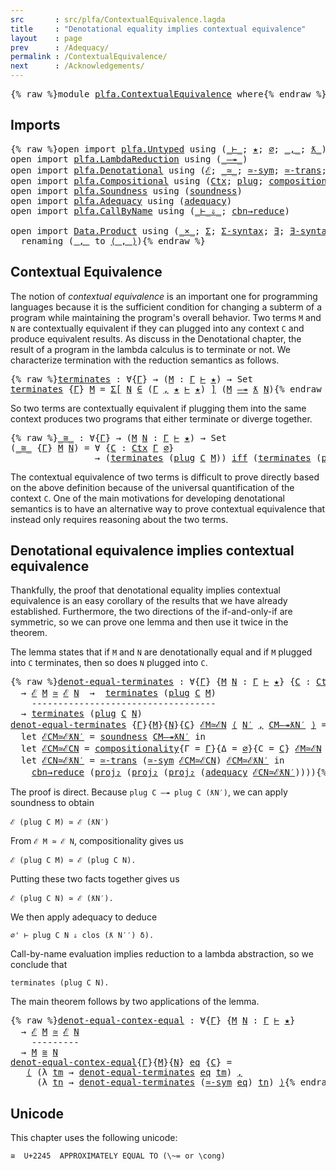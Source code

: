 ```yaml
---
src       : src/plfa/ContextualEquivalence.lagda
title     : "Denotational equality implies contextual equivalence"
layout    : page
prev      : /Adequacy/
permalink : /ContextualEquivalence/
next      : /Acknowledgements/
---
```


<pre class="Agda">{% raw %}<a id="197" class="Keyword">module</a> <a id="204" href="{% endraw %}{{ site.baseurl }}{% link out/plfa/ContextualEquivalence.md %}{% raw %}" class="Module">plfa.ContextualEquivalence</a> <a id="231" class="Keyword">where</a>{% endraw %}</pre>

## Imports

<pre class="Agda">{% raw %}<a id="274" class="Keyword">open</a> <a id="279" class="Keyword">import</a> <a id="286" href="{% endraw %}{{ site.baseurl }}{% link out/plfa/Untyped.md %}{% raw %}" class="Module">plfa.Untyped</a> <a id="299" class="Keyword">using</a> <a id="305" class="Symbol">(</a><a id="306" href="{% endraw %}{{ site.baseurl }}{% link out/plfa/Untyped.md %}{% raw %}#4150" class="Datatype Operator">_⊢_</a><a id="309" class="Symbol">;</a> <a id="311" href="{% endraw %}{{ site.baseurl }}{% link out/plfa/Untyped.md %}{% raw %}#2694" class="InductiveConstructor">★</a><a id="312" class="Symbol">;</a> <a id="314" href="{% endraw %}{{ site.baseurl }}{% link out/plfa/Untyped.md %}{% raw %}#3002" class="InductiveConstructor">∅</a><a id="315" class="Symbol">;</a> <a id="317" href="{% endraw %}{{ site.baseurl }}{% link out/plfa/Untyped.md %}{% raw %}#3018" class="InductiveConstructor Operator">_,_</a><a id="320" class="Symbol">;</a> <a id="322" href="{% endraw %}{{ site.baseurl }}{% link out/plfa/Untyped.md %}{% raw %}#4238" class="InductiveConstructor Operator">ƛ_</a><a id="324" class="Symbol">)</a>
<a id="326" class="Keyword">open</a> <a id="331" class="Keyword">import</a> <a id="338" href="{% endraw %}{{ site.baseurl }}{% link out/plfa/LambdaReduction.md %}{% raw %}" class="Module">plfa.LambdaReduction</a> <a id="359" class="Keyword">using</a> <a id="365" class="Symbol">(</a><a id="366" href="{% endraw %}{{ site.baseurl }}{% link out/plfa/LambdaReduction.md %}{% raw %}#894" class="Datatype Operator">_—↠_</a><a id="370" class="Symbol">)</a>
<a id="372" class="Keyword">open</a> <a id="377" class="Keyword">import</a> <a id="384" href="{% endraw %}{{ site.baseurl }}{% link out/plfa/Denotational.md %}{% raw %}" class="Module">plfa.Denotational</a> <a id="402" class="Keyword">using</a> <a id="408" class="Symbol">(</a><a id="409" href="{% endraw %}{{ site.baseurl }}{% link out/plfa/Denotational.md %}{% raw %}#17998" class="Function">ℰ</a><a id="410" class="Symbol">;</a> <a id="412" href="{% endraw %}{{ site.baseurl }}{% link out/plfa/Denotational.md %}{% raw %}#18196" class="Function Operator">_≃_</a><a id="415" class="Symbol">;</a> <a id="417" href="{% endraw %}{{ site.baseurl }}{% link out/plfa/Denotational.md %}{% raw %}#18484" class="Function">≃-sym</a><a id="422" class="Symbol">;</a> <a id="424" href="{% endraw %}{{ site.baseurl }}{% link out/plfa/Denotational.md %}{% raw %}#18617" class="Function">≃-trans</a><a id="431" class="Symbol">;</a> <a id="433" href="{% endraw %}{{ site.baseurl }}{% link out/plfa/Denotational.md %}{% raw %}#17487" class="Function Operator">_iff_</a><a id="438" class="Symbol">)</a>
<a id="440" class="Keyword">open</a> <a id="445" class="Keyword">import</a> <a id="452" href="{% endraw %}{{ site.baseurl }}{% link out/plfa/Compositional.md %}{% raw %}" class="Module">plfa.Compositional</a> <a id="471" class="Keyword">using</a> <a id="477" class="Symbol">(</a><a id="478" href="{% endraw %}{{ site.baseurl }}{% link out/plfa/Compositional.md %}{% raw %}#13605" class="Datatype">Ctx</a><a id="481" class="Symbol">;</a> <a id="483" href="{% endraw %}{{ site.baseurl }}{% link out/plfa/Compositional.md %}{% raw %}#14675" class="Function">plug</a><a id="487" class="Symbol">;</a> <a id="489" href="{% endraw %}{{ site.baseurl }}{% link out/plfa/Compositional.md %}{% raw %}#15086" class="Function">compositionality</a><a id="505" class="Symbol">)</a>
<a id="507" class="Keyword">open</a> <a id="512" class="Keyword">import</a> <a id="519" href="{% endraw %}{{ site.baseurl }}{% link out/plfa/Soundness.md %}{% raw %}" class="Module">plfa.Soundness</a> <a id="534" class="Keyword">using</a> <a id="540" class="Symbol">(</a><a id="541" href="{% endraw %}{{ site.baseurl }}{% link out/plfa/Soundness.md %}{% raw %}#24047" class="Function">soundness</a><a id="550" class="Symbol">)</a>
<a id="552" class="Keyword">open</a> <a id="557" class="Keyword">import</a> <a id="564" href="{% endraw %}{{ site.baseurl }}{% link out/plfa/Adequacy.md %}{% raw %}" class="Module">plfa.Adequacy</a> <a id="578" class="Keyword">using</a> <a id="584" class="Symbol">(</a><a id="585" href="{% endraw %}{{ site.baseurl }}{% link out/plfa/Adequacy.md %}{% raw %}#21299" class="Function">adequacy</a><a id="593" class="Symbol">)</a>
<a id="595" class="Keyword">open</a> <a id="600" class="Keyword">import</a> <a id="607" href="{% endraw %}{{ site.baseurl }}{% link out/plfa/CallByName.md %}{% raw %}" class="Module">plfa.CallByName</a> <a id="623" class="Keyword">using</a> <a id="629" class="Symbol">(</a><a id="630" href="{% endraw %}{{ site.baseurl }}{% link out/plfa/CallByName.md %}{% raw %}#3038" class="Datatype Operator">_⊢_⇓_</a><a id="635" class="Symbol">;</a> <a id="637" href="{% endraw %}{{ site.baseurl }}{% link out/plfa/CallByName.md %}{% raw %}#11052" class="Function">cbn→reduce</a><a id="647" class="Symbol">)</a>

<a id="650" class="Keyword">open</a> <a id="655" class="Keyword">import</a> <a id="662" href="https://agda.github.io/agda-stdlib/v0.17/Data.Product.html" class="Module">Data.Product</a> <a id="675" class="Keyword">using</a> <a id="681" class="Symbol">(</a><a id="682" href="https://agda.github.io/agda-stdlib/v0.17/Data.Product.html#1353" class="Function Operator">_×_</a><a id="685" class="Symbol">;</a> <a id="687" href="https://agda.github.io/agda-stdlib/v0.17/Agda.Builtin.Sigma.html#69" class="Record">Σ</a><a id="688" class="Symbol">;</a> <a id="690" href="https://agda.github.io/agda-stdlib/v0.17/Data.Product.html#764" class="Function">Σ-syntax</a><a id="698" class="Symbol">;</a> <a id="700" href="https://agda.github.io/agda-stdlib/v0.17/Data.Product.html#881" class="Function">∃</a><a id="701" class="Symbol">;</a> <a id="703" href="https://agda.github.io/agda-stdlib/v0.17/Data.Product.html#942" class="Function">∃-syntax</a><a id="711" class="Symbol">;</a> <a id="713" href="https://agda.github.io/agda-stdlib/v0.17/Agda.Builtin.Sigma.html#155" class="Field">proj₁</a><a id="718" class="Symbol">;</a> <a id="720" href="https://agda.github.io/agda-stdlib/v0.17/Agda.Builtin.Sigma.html#167" class="Field">proj₂</a><a id="725" class="Symbol">)</a>
  <a id="729" class="Keyword">renaming</a> <a id="738" class="Symbol">(</a><a id="739" href="https://agda.github.io/agda-stdlib/v0.17/Agda.Builtin.Sigma.html#139" class="InductiveConstructor Operator">_,_</a> <a id="743" class="Symbol">to</a> <a id="746" href="https://agda.github.io/agda-stdlib/v0.17/Agda.Builtin.Sigma.html#139" class="InductiveConstructor Operator">⟨_,_⟩</a><a id="751" class="Symbol">)</a>{% endraw %}</pre>

## Contextual Equivalence

The notion of _contextual equivalence_ is an important one for
programming languages because it is the sufficient condition for
changing a subterm of a program while maintaining the program's
overall behavior. Two terms `M` and `N` are contextually equivalent
if they can plugged into any context `C` and produce equivalent
results. As discuss in the Denotational chapter, the result of
a program in the lambda calculus is to terminate or not.
We characterize termination with the reduction semantics as follows.

<pre class="Agda">{% raw %}<a id="terminates"></a><a id="1319" href="{% endraw %}{{ site.baseurl }}{% link out/plfa/ContextualEquivalence.md %}{% raw %}#1319" class="Function">terminates</a> <a id="1330" class="Symbol">:</a> <a id="1332" class="Symbol">∀{</a><a id="1334" href="{% endraw %}{{ site.baseurl }}{% link out/plfa/ContextualEquivalence.md %}{% raw %}#1334" class="Bound">Γ</a><a id="1335" class="Symbol">}</a> <a id="1337" class="Symbol">→</a> <a id="1339" class="Symbol">(</a><a id="1340" href="{% endraw %}{{ site.baseurl }}{% link out/plfa/ContextualEquivalence.md %}{% raw %}#1340" class="Bound">M</a> <a id="1342" class="Symbol">:</a> <a id="1344" href="{% endraw %}{{ site.baseurl }}{% link out/plfa/ContextualEquivalence.md %}{% raw %}#1334" class="Bound">Γ</a> <a id="1346" href="{% endraw %}{{ site.baseurl }}{% link out/plfa/Untyped.md %}{% raw %}#4150" class="Datatype Operator">⊢</a> <a id="1348" href="{% endraw %}{{ site.baseurl }}{% link out/plfa/Untyped.md %}{% raw %}#2694" class="InductiveConstructor">★</a><a id="1349" class="Symbol">)</a> <a id="1351" class="Symbol">→</a> <a id="1353" class="PrimitiveType">Set</a>
<a id="1357" href="{% endraw %}{{ site.baseurl }}{% link out/plfa/ContextualEquivalence.md %}{% raw %}#1319" class="Function">terminates</a> <a id="1368" class="Symbol">{</a><a id="1369" href="{% endraw %}{{ site.baseurl }}{% link out/plfa/ContextualEquivalence.md %}{% raw %}#1369" class="Bound">Γ</a><a id="1370" class="Symbol">}</a> <a id="1372" href="{% endraw %}{{ site.baseurl }}{% link out/plfa/ContextualEquivalence.md %}{% raw %}#1372" class="Bound">M</a> <a id="1374" class="Symbol">=</a> <a id="1376" href="https://agda.github.io/agda-stdlib/v0.17/Data.Product.html#764" class="Function">Σ[</a> <a id="1379" href="{% endraw %}{{ site.baseurl }}{% link out/plfa/ContextualEquivalence.md %}{% raw %}#1379" class="Bound">N</a> <a id="1381" href="https://agda.github.io/agda-stdlib/v0.17/Data.Product.html#764" class="Function">∈</a> <a id="1383" class="Symbol">(</a><a id="1384" href="{% endraw %}{{ site.baseurl }}{% link out/plfa/ContextualEquivalence.md %}{% raw %}#1369" class="Bound">Γ</a> <a id="1386" href="{% endraw %}{{ site.baseurl }}{% link out/plfa/Untyped.md %}{% raw %}#3018" class="InductiveConstructor Operator">,</a> <a id="1388" href="{% endraw %}{{ site.baseurl }}{% link out/plfa/Untyped.md %}{% raw %}#2694" class="InductiveConstructor">★</a> <a id="1390" href="{% endraw %}{{ site.baseurl }}{% link out/plfa/Untyped.md %}{% raw %}#4150" class="Datatype Operator">⊢</a> <a id="1392" href="{% endraw %}{{ site.baseurl }}{% link out/plfa/Untyped.md %}{% raw %}#2694" class="InductiveConstructor">★</a><a id="1393" class="Symbol">)</a> <a id="1395" href="https://agda.github.io/agda-stdlib/v0.17/Data.Product.html#764" class="Function">]</a> <a id="1397" class="Symbol">(</a><a id="1398" href="{% endraw %}{{ site.baseurl }}{% link out/plfa/ContextualEquivalence.md %}{% raw %}#1372" class="Bound">M</a> <a id="1400" href="{% endraw %}{{ site.baseurl }}{% link out/plfa/LambdaReduction.md %}{% raw %}#894" class="Datatype Operator">—↠</a> <a id="1403" href="{% endraw %}{{ site.baseurl }}{% link out/plfa/Untyped.md %}{% raw %}#4238" class="InductiveConstructor Operator">ƛ</a> <a id="1405" href="{% endraw %}{{ site.baseurl }}{% link out/plfa/ContextualEquivalence.md %}{% raw %}#1379" class="Bound">N</a><a id="1406" class="Symbol">)</a>{% endraw %}</pre>

So two terms are contextually equivalent if plugging them into the
same context produces two programs that either terminate or diverge
together.

<pre class="Agda">{% raw %}<a id="_≅_"></a><a id="1579" href="{% endraw %}{{ site.baseurl }}{% link out/plfa/ContextualEquivalence.md %}{% raw %}#1579" class="Function Operator">_≅_</a> <a id="1583" class="Symbol">:</a> <a id="1585" class="Symbol">∀{</a><a id="1587" href="{% endraw %}{{ site.baseurl }}{% link out/plfa/ContextualEquivalence.md %}{% raw %}#1587" class="Bound">Γ</a><a id="1588" class="Symbol">}</a> <a id="1590" class="Symbol">→</a> <a id="1592" class="Symbol">(</a><a id="1593" href="{% endraw %}{{ site.baseurl }}{% link out/plfa/ContextualEquivalence.md %}{% raw %}#1593" class="Bound">M</a> <a id="1595" href="{% endraw %}{{ site.baseurl }}{% link out/plfa/ContextualEquivalence.md %}{% raw %}#1595" class="Bound">N</a> <a id="1597" class="Symbol">:</a> <a id="1599" href="{% endraw %}{{ site.baseurl }}{% link out/plfa/ContextualEquivalence.md %}{% raw %}#1587" class="Bound">Γ</a> <a id="1601" href="{% endraw %}{{ site.baseurl }}{% link out/plfa/Untyped.md %}{% raw %}#4150" class="Datatype Operator">⊢</a> <a id="1603" href="{% endraw %}{{ site.baseurl }}{% link out/plfa/Untyped.md %}{% raw %}#2694" class="InductiveConstructor">★</a><a id="1604" class="Symbol">)</a> <a id="1606" class="Symbol">→</a> <a id="1608" class="PrimitiveType">Set</a>
<a id="1612" class="Symbol">(</a><a id="1613" href="{% endraw %}{{ site.baseurl }}{% link out/plfa/ContextualEquivalence.md %}{% raw %}#1579" class="Function Operator">_≅_</a> <a id="1617" class="Symbol">{</a><a id="1618" href="{% endraw %}{{ site.baseurl }}{% link out/plfa/ContextualEquivalence.md %}{% raw %}#1618" class="Bound">Γ</a><a id="1619" class="Symbol">}</a> <a id="1621" href="{% endraw %}{{ site.baseurl }}{% link out/plfa/ContextualEquivalence.md %}{% raw %}#1621" class="Bound">M</a> <a id="1623" href="{% endraw %}{{ site.baseurl }}{% link out/plfa/ContextualEquivalence.md %}{% raw %}#1623" class="Bound">N</a><a id="1624" class="Symbol">)</a> <a id="1626" class="Symbol">=</a> <a id="1628" class="Symbol">∀</a> <a id="1630" class="Symbol">{</a><a id="1631" href="{% endraw %}{{ site.baseurl }}{% link out/plfa/ContextualEquivalence.md %}{% raw %}#1631" class="Bound">C</a> <a id="1633" class="Symbol">:</a> <a id="1635" href="{% endraw %}{{ site.baseurl }}{% link out/plfa/Compositional.md %}{% raw %}#13605" class="Datatype">Ctx</a> <a id="1639" href="{% endraw %}{{ site.baseurl }}{% link out/plfa/ContextualEquivalence.md %}{% raw %}#1618" class="Bound">Γ</a> <a id="1641" href="{% endraw %}{{ site.baseurl }}{% link out/plfa/Untyped.md %}{% raw %}#3002" class="InductiveConstructor">∅</a><a id="1642" class="Symbol">}</a>
                <a id="1660" class="Symbol">→</a> <a id="1662" class="Symbol">(</a><a id="1663" href="{% endraw %}{{ site.baseurl }}{% link out/plfa/ContextualEquivalence.md %}{% raw %}#1319" class="Function">terminates</a> <a id="1674" class="Symbol">(</a><a id="1675" href="{% endraw %}{{ site.baseurl }}{% link out/plfa/Compositional.md %}{% raw %}#14675" class="Function">plug</a> <a id="1680" href="{% endraw %}{{ site.baseurl }}{% link out/plfa/ContextualEquivalence.md %}{% raw %}#1631" class="Bound">C</a> <a id="1682" href="{% endraw %}{{ site.baseurl }}{% link out/plfa/ContextualEquivalence.md %}{% raw %}#1621" class="Bound">M</a><a id="1683" class="Symbol">))</a> <a id="1686" href="{% endraw %}{{ site.baseurl }}{% link out/plfa/Denotational.md %}{% raw %}#17487" class="Function Operator">iff</a> <a id="1690" class="Symbol">(</a><a id="1691" href="{% endraw %}{{ site.baseurl }}{% link out/plfa/ContextualEquivalence.md %}{% raw %}#1319" class="Function">terminates</a> <a id="1702" class="Symbol">(</a><a id="1703" href="{% endraw %}{{ site.baseurl }}{% link out/plfa/Compositional.md %}{% raw %}#14675" class="Function">plug</a> <a id="1708" href="{% endraw %}{{ site.baseurl }}{% link out/plfa/ContextualEquivalence.md %}{% raw %}#1631" class="Bound">C</a> <a id="1710" href="{% endraw %}{{ site.baseurl }}{% link out/plfa/ContextualEquivalence.md %}{% raw %}#1623" class="Bound">N</a><a id="1711" class="Symbol">))</a>{% endraw %}</pre>

The contextual equivalence of two terms is difficult to prove directly
based on the above definition because of the universal quantification
of the context `C`. One of the main motivations for developing
denotational semantics is to have an alternative way to prove
contextual equivalence that instead only requires reasoning about the
two terms.


## Denotational equivalence implies contextual equivalence

Thankfully, the proof that denotational equality implies contextual
equivalence is an easy corollary of the results that we have already
established. Furthermore, the two directions of the if-and-only-if are
symmetric, so we can prove one lemma and then use it twice in the
theorem.

The lemma states that if `M` and `N` are denotationally equal
and if `M` plugged into `C` terminates, then so does
`N` plugged into `C`.

<pre class="Agda">{% raw %}<a id="denot-equal-terminates"></a><a id="2570" href="{% endraw %}{{ site.baseurl }}{% link out/plfa/ContextualEquivalence.md %}{% raw %}#2570" class="Function">denot-equal-terminates</a> <a id="2593" class="Symbol">:</a> <a id="2595" class="Symbol">∀{</a><a id="2597" href="{% endraw %}{{ site.baseurl }}{% link out/plfa/ContextualEquivalence.md %}{% raw %}#2597" class="Bound">Γ</a><a id="2598" class="Symbol">}</a> <a id="2600" class="Symbol">{</a><a id="2601" href="{% endraw %}{{ site.baseurl }}{% link out/plfa/ContextualEquivalence.md %}{% raw %}#2601" class="Bound">M</a> <a id="2603" href="{% endraw %}{{ site.baseurl }}{% link out/plfa/ContextualEquivalence.md %}{% raw %}#2603" class="Bound">N</a> <a id="2605" class="Symbol">:</a> <a id="2607" href="{% endraw %}{{ site.baseurl }}{% link out/plfa/ContextualEquivalence.md %}{% raw %}#2597" class="Bound">Γ</a> <a id="2609" href="{% endraw %}{{ site.baseurl }}{% link out/plfa/Untyped.md %}{% raw %}#4150" class="Datatype Operator">⊢</a> <a id="2611" href="{% endraw %}{{ site.baseurl }}{% link out/plfa/Untyped.md %}{% raw %}#2694" class="InductiveConstructor">★</a><a id="2612" class="Symbol">}</a> <a id="2614" class="Symbol">{</a><a id="2615" href="{% endraw %}{{ site.baseurl }}{% link out/plfa/ContextualEquivalence.md %}{% raw %}#2615" class="Bound">C</a> <a id="2617" class="Symbol">:</a> <a id="2619" href="{% endraw %}{{ site.baseurl }}{% link out/plfa/Compositional.md %}{% raw %}#13605" class="Datatype">Ctx</a> <a id="2623" href="{% endraw %}{{ site.baseurl }}{% link out/plfa/ContextualEquivalence.md %}{% raw %}#2597" class="Bound">Γ</a> <a id="2625" href="{% endraw %}{{ site.baseurl }}{% link out/plfa/Untyped.md %}{% raw %}#3002" class="InductiveConstructor">∅</a><a id="2626" class="Symbol">}</a>
  <a id="2630" class="Symbol">→</a> <a id="2632" href="{% endraw %}{{ site.baseurl }}{% link out/plfa/Denotational.md %}{% raw %}#17998" class="Function">ℰ</a> <a id="2634" href="{% endraw %}{{ site.baseurl }}{% link out/plfa/ContextualEquivalence.md %}{% raw %}#2601" class="Bound">M</a> <a id="2636" href="{% endraw %}{{ site.baseurl }}{% link out/plfa/Denotational.md %}{% raw %}#18196" class="Function Operator">≃</a> <a id="2638" href="{% endraw %}{{ site.baseurl }}{% link out/plfa/Denotational.md %}{% raw %}#17998" class="Function">ℰ</a> <a id="2640" href="{% endraw %}{{ site.baseurl }}{% link out/plfa/ContextualEquivalence.md %}{% raw %}#2603" class="Bound">N</a>  <a id="2643" class="Symbol">→</a>  <a id="2646" href="{% endraw %}{{ site.baseurl }}{% link out/plfa/ContextualEquivalence.md %}{% raw %}#1319" class="Function">terminates</a> <a id="2657" class="Symbol">(</a><a id="2658" href="{% endraw %}{{ site.baseurl }}{% link out/plfa/Compositional.md %}{% raw %}#14675" class="Function">plug</a> <a id="2663" href="{% endraw %}{{ site.baseurl }}{% link out/plfa/ContextualEquivalence.md %}{% raw %}#2615" class="Bound">C</a> <a id="2665" href="{% endraw %}{{ site.baseurl }}{% link out/plfa/ContextualEquivalence.md %}{% raw %}#2601" class="Bound">M</a><a id="2666" class="Symbol">)</a>
    <a id="2672" class="Comment">-----------------------------------</a>
  <a id="2710" class="Symbol">→</a> <a id="2712" href="{% endraw %}{{ site.baseurl }}{% link out/plfa/ContextualEquivalence.md %}{% raw %}#1319" class="Function">terminates</a> <a id="2723" class="Symbol">(</a><a id="2724" href="{% endraw %}{{ site.baseurl }}{% link out/plfa/Compositional.md %}{% raw %}#14675" class="Function">plug</a> <a id="2729" href="{% endraw %}{{ site.baseurl }}{% link out/plfa/ContextualEquivalence.md %}{% raw %}#2615" class="Bound">C</a> <a id="2731" href="{% endraw %}{{ site.baseurl }}{% link out/plfa/ContextualEquivalence.md %}{% raw %}#2603" class="Bound">N</a><a id="2732" class="Symbol">)</a>
<a id="2734" href="{% endraw %}{{ site.baseurl }}{% link out/plfa/ContextualEquivalence.md %}{% raw %}#2570" class="Function">denot-equal-terminates</a> <a id="2757" class="Symbol">{</a><a id="2758" href="{% endraw %}{{ site.baseurl }}{% link out/plfa/ContextualEquivalence.md %}{% raw %}#2758" class="Bound">Γ</a><a id="2759" class="Symbol">}{</a><a id="2761" href="{% endraw %}{{ site.baseurl }}{% link out/plfa/ContextualEquivalence.md %}{% raw %}#2761" class="Bound">M</a><a id="2762" class="Symbol">}{</a><a id="2764" href="{% endraw %}{{ site.baseurl }}{% link out/plfa/ContextualEquivalence.md %}{% raw %}#2764" class="Bound">N</a><a id="2765" class="Symbol">}{</a><a id="2767" href="{% endraw %}{{ site.baseurl }}{% link out/plfa/ContextualEquivalence.md %}{% raw %}#2767" class="Bound">C</a><a id="2768" class="Symbol">}</a> <a id="2770" href="{% endraw %}{{ site.baseurl }}{% link out/plfa/ContextualEquivalence.md %}{% raw %}#2770" class="Bound">ℰM≃ℰN</a> <a id="2776" href="https://agda.github.io/agda-stdlib/v0.17/Agda.Builtin.Sigma.html#139" class="InductiveConstructor Operator">⟨</a> <a id="2778" href="{% endraw %}{{ site.baseurl }}{% link out/plfa/ContextualEquivalence.md %}{% raw %}#2778" class="Bound">N′</a> <a id="2781" href="https://agda.github.io/agda-stdlib/v0.17/Agda.Builtin.Sigma.html#139" class="InductiveConstructor Operator">,</a> <a id="2783" href="{% endraw %}{{ site.baseurl }}{% link out/plfa/ContextualEquivalence.md %}{% raw %}#2783" class="Bound">CM—↠ƛN′</a> <a id="2791" href="https://agda.github.io/agda-stdlib/v0.17/Agda.Builtin.Sigma.html#139" class="InductiveConstructor Operator">⟩</a> <a id="2793" class="Symbol">=</a>
  <a id="2797" class="Keyword">let</a> <a id="2801" href="{% endraw %}{{ site.baseurl }}{% link out/plfa/ContextualEquivalence.md %}{% raw %}#2801" class="Bound">ℰCM≃ℰƛN′</a> <a id="2810" class="Symbol">=</a> <a id="2812" href="{% endraw %}{{ site.baseurl }}{% link out/plfa/Soundness.md %}{% raw %}#24047" class="Function">soundness</a> <a id="2822" href="{% endraw %}{{ site.baseurl }}{% link out/plfa/ContextualEquivalence.md %}{% raw %}#2783" class="Bound">CM—↠ƛN′</a> <a id="2830" class="Keyword">in</a>
  <a id="2835" class="Keyword">let</a> <a id="2839" href="{% endraw %}{{ site.baseurl }}{% link out/plfa/ContextualEquivalence.md %}{% raw %}#2839" class="Bound">ℰCM≃ℰCN</a> <a id="2847" class="Symbol">=</a> <a id="2849" href="{% endraw %}{{ site.baseurl }}{% link out/plfa/Compositional.md %}{% raw %}#15086" class="Function">compositionality</a><a id="2865" class="Symbol">{</a><a id="2866" class="Argument">Γ</a> <a id="2868" class="Symbol">=</a> <a id="2870" href="{% endraw %}{{ site.baseurl }}{% link out/plfa/ContextualEquivalence.md %}{% raw %}#2758" class="Bound">Γ</a><a id="2871" class="Symbol">}{</a><a id="2873" class="Argument">Δ</a> <a id="2875" class="Symbol">=</a> <a id="2877" href="{% endraw %}{{ site.baseurl }}{% link out/plfa/Untyped.md %}{% raw %}#3002" class="InductiveConstructor">∅</a><a id="2878" class="Symbol">}{</a><a id="2880" class="Argument">C</a> <a id="2882" class="Symbol">=</a> <a id="2884" href="{% endraw %}{{ site.baseurl }}{% link out/plfa/ContextualEquivalence.md %}{% raw %}#2767" class="Bound">C</a><a id="2885" class="Symbol">}</a> <a id="2887" href="{% endraw %}{{ site.baseurl }}{% link out/plfa/ContextualEquivalence.md %}{% raw %}#2770" class="Bound">ℰM≃ℰN</a> <a id="2893" class="Keyword">in</a>
  <a id="2898" class="Keyword">let</a> <a id="2902" href="{% endraw %}{{ site.baseurl }}{% link out/plfa/ContextualEquivalence.md %}{% raw %}#2902" class="Bound">ℰCN≃ℰƛN′</a> <a id="2911" class="Symbol">=</a> <a id="2913" href="{% endraw %}{{ site.baseurl }}{% link out/plfa/Denotational.md %}{% raw %}#18617" class="Function">≃-trans</a> <a id="2921" class="Symbol">(</a><a id="2922" href="{% endraw %}{{ site.baseurl }}{% link out/plfa/Denotational.md %}{% raw %}#18484" class="Function">≃-sym</a> <a id="2928" href="{% endraw %}{{ site.baseurl }}{% link out/plfa/ContextualEquivalence.md %}{% raw %}#2839" class="Bound">ℰCM≃ℰCN</a><a id="2935" class="Symbol">)</a> <a id="2937" href="{% endraw %}{{ site.baseurl }}{% link out/plfa/ContextualEquivalence.md %}{% raw %}#2801" class="Bound">ℰCM≃ℰƛN′</a> <a id="2946" class="Keyword">in</a>
    <a id="2953" href="{% endraw %}{{ site.baseurl }}{% link out/plfa/CallByName.md %}{% raw %}#11052" class="Function">cbn→reduce</a> <a id="2964" class="Symbol">(</a><a id="2965" href="https://agda.github.io/agda-stdlib/v0.17/Agda.Builtin.Sigma.html#167" class="Field">proj₂</a> <a id="2971" class="Symbol">(</a><a id="2972" href="https://agda.github.io/agda-stdlib/v0.17/Agda.Builtin.Sigma.html#167" class="Field">proj₂</a> <a id="2978" class="Symbol">(</a><a id="2979" href="https://agda.github.io/agda-stdlib/v0.17/Agda.Builtin.Sigma.html#167" class="Field">proj₂</a> <a id="2985" class="Symbol">(</a><a id="2986" href="{% endraw %}{{ site.baseurl }}{% link out/plfa/Adequacy.md %}{% raw %}#21299" class="Function">adequacy</a> <a id="2995" href="{% endraw %}{{ site.baseurl }}{% link out/plfa/ContextualEquivalence.md %}{% raw %}#2902" class="Bound">ℰCN≃ℰƛN′</a><a id="3003" class="Symbol">))))</a>{% endraw %}</pre>

The proof is direct. Because `plug C —↠ plug C (ƛN′)`,
we can apply soundness to obtain

    ℰ (plug C M) ≃ ℰ (ƛN′)

From `ℰ M ≃ ℰ N`, compositionality gives us

    ℰ (plug C M) ≃ ℰ (plug C N).

Putting these two facts together gives us 

    ℰ (plug C N) ≃ ℰ (ƛN′).

We then apply adequacy to deduce

    ∅' ⊢ plug C N ⇓ clos (ƛ N′′) δ).

Call-by-name evaluation implies reduction to a lambda abstraction,
so we conclude that

    terminates (plug C N).


The main theorem follows by two applications of the lemma.

<pre class="Agda">{% raw %}<a id="denot-equal-contex-equal"></a><a id="3551" href="{% endraw %}{{ site.baseurl }}{% link out/plfa/ContextualEquivalence.md %}{% raw %}#3551" class="Function">denot-equal-contex-equal</a> <a id="3576" class="Symbol">:</a> <a id="3578" class="Symbol">∀{</a><a id="3580" href="{% endraw %}{{ site.baseurl }}{% link out/plfa/ContextualEquivalence.md %}{% raw %}#3580" class="Bound">Γ</a><a id="3581" class="Symbol">}</a> <a id="3583" class="Symbol">{</a><a id="3584" href="{% endraw %}{{ site.baseurl }}{% link out/plfa/ContextualEquivalence.md %}{% raw %}#3584" class="Bound">M</a> <a id="3586" href="{% endraw %}{{ site.baseurl }}{% link out/plfa/ContextualEquivalence.md %}{% raw %}#3586" class="Bound">N</a> <a id="3588" class="Symbol">:</a> <a id="3590" href="{% endraw %}{{ site.baseurl }}{% link out/plfa/ContextualEquivalence.md %}{% raw %}#3580" class="Bound">Γ</a> <a id="3592" href="{% endraw %}{{ site.baseurl }}{% link out/plfa/Untyped.md %}{% raw %}#4150" class="Datatype Operator">⊢</a> <a id="3594" href="{% endraw %}{{ site.baseurl }}{% link out/plfa/Untyped.md %}{% raw %}#2694" class="InductiveConstructor">★</a><a id="3595" class="Symbol">}</a>
  <a id="3599" class="Symbol">→</a> <a id="3601" href="{% endraw %}{{ site.baseurl }}{% link out/plfa/Denotational.md %}{% raw %}#17998" class="Function">ℰ</a> <a id="3603" href="{% endraw %}{{ site.baseurl }}{% link out/plfa/ContextualEquivalence.md %}{% raw %}#3584" class="Bound">M</a> <a id="3605" href="{% endraw %}{{ site.baseurl }}{% link out/plfa/Denotational.md %}{% raw %}#18196" class="Function Operator">≃</a> <a id="3607" href="{% endraw %}{{ site.baseurl }}{% link out/plfa/Denotational.md %}{% raw %}#17998" class="Function">ℰ</a> <a id="3609" href="{% endraw %}{{ site.baseurl }}{% link out/plfa/ContextualEquivalence.md %}{% raw %}#3586" class="Bound">N</a>
    <a id="3615" class="Comment">---------</a>
  <a id="3627" class="Symbol">→</a> <a id="3629" href="{% endraw %}{{ site.baseurl }}{% link out/plfa/ContextualEquivalence.md %}{% raw %}#3584" class="Bound">M</a> <a id="3631" href="{% endraw %}{{ site.baseurl }}{% link out/plfa/ContextualEquivalence.md %}{% raw %}#1579" class="Function Operator">≅</a> <a id="3633" href="{% endraw %}{{ site.baseurl }}{% link out/plfa/ContextualEquivalence.md %}{% raw %}#3586" class="Bound">N</a>
<a id="3635" href="{% endraw %}{{ site.baseurl }}{% link out/plfa/ContextualEquivalence.md %}{% raw %}#3551" class="Function">denot-equal-contex-equal</a><a id="3659" class="Symbol">{</a><a id="3660" href="{% endraw %}{{ site.baseurl }}{% link out/plfa/ContextualEquivalence.md %}{% raw %}#3660" class="Bound">Γ</a><a id="3661" class="Symbol">}{</a><a id="3663" href="{% endraw %}{{ site.baseurl }}{% link out/plfa/ContextualEquivalence.md %}{% raw %}#3663" class="Bound">M</a><a id="3664" class="Symbol">}{</a><a id="3666" href="{% endraw %}{{ site.baseurl }}{% link out/plfa/ContextualEquivalence.md %}{% raw %}#3666" class="Bound">N</a><a id="3667" class="Symbol">}</a> <a id="3669" href="{% endraw %}{{ site.baseurl }}{% link out/plfa/ContextualEquivalence.md %}{% raw %}#3669" class="Bound">eq</a> <a id="3672" class="Symbol">{</a><a id="3673" href="{% endraw %}{{ site.baseurl }}{% link out/plfa/ContextualEquivalence.md %}{% raw %}#3673" class="Bound">C</a><a id="3674" class="Symbol">}</a> <a id="3676" class="Symbol">=</a>
   <a id="3681" href="https://agda.github.io/agda-stdlib/v0.17/Agda.Builtin.Sigma.html#139" class="InductiveConstructor Operator">⟨</a> <a id="3683" class="Symbol">(λ</a> <a id="3686" href="{% endraw %}{{ site.baseurl }}{% link out/plfa/ContextualEquivalence.md %}{% raw %}#3686" class="Bound">tm</a> <a id="3689" class="Symbol">→</a> <a id="3691" href="{% endraw %}{{ site.baseurl }}{% link out/plfa/ContextualEquivalence.md %}{% raw %}#2570" class="Function">denot-equal-terminates</a> <a id="3714" href="{% endraw %}{{ site.baseurl }}{% link out/plfa/ContextualEquivalence.md %}{% raw %}#3669" class="Bound">eq</a> <a id="3717" href="{% endraw %}{{ site.baseurl }}{% link out/plfa/ContextualEquivalence.md %}{% raw %}#3686" class="Bound">tm</a><a id="3719" class="Symbol">)</a> <a id="3721" href="https://agda.github.io/agda-stdlib/v0.17/Agda.Builtin.Sigma.html#139" class="InductiveConstructor Operator">,</a>
     <a id="3728" class="Symbol">(λ</a> <a id="3731" href="{% endraw %}{{ site.baseurl }}{% link out/plfa/ContextualEquivalence.md %}{% raw %}#3731" class="Bound">tn</a> <a id="3734" class="Symbol">→</a> <a id="3736" href="{% endraw %}{{ site.baseurl }}{% link out/plfa/ContextualEquivalence.md %}{% raw %}#2570" class="Function">denot-equal-terminates</a> <a id="3759" class="Symbol">(</a><a id="3760" href="{% endraw %}{{ site.baseurl }}{% link out/plfa/Denotational.md %}{% raw %}#18484" class="Function">≃-sym</a> <a id="3766" href="{% endraw %}{{ site.baseurl }}{% link out/plfa/ContextualEquivalence.md %}{% raw %}#3669" class="Bound">eq</a><a id="3768" class="Symbol">)</a> <a id="3770" href="{% endraw %}{{ site.baseurl }}{% link out/plfa/ContextualEquivalence.md %}{% raw %}#3731" class="Bound">tn</a><a id="3772" class="Symbol">)</a> <a id="3774" href="https://agda.github.io/agda-stdlib/v0.17/Agda.Builtin.Sigma.html#139" class="InductiveConstructor Operator">⟩</a>{% endraw %}</pre>


## Unicode

This chapter uses the following unicode:

    ≅  U+2245  APPROXIMATELY EQUAL TO (\~= or \cong)
